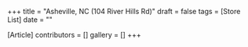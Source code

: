 +++
title = "Asheville, NC (104 River Hills Rd)"
draft = false
tags = [Store List]
date = ""

[Article]
contributors = []
gallery = []
+++